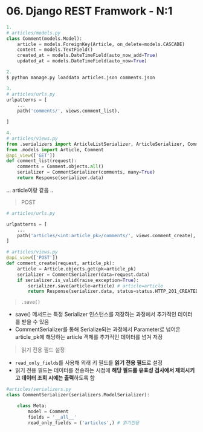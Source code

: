 # 06. Django REST Framwork - N:1

```python
1.
# articles/models.py
class Comment(models.Model):
    article = models.ForeignKey(Article, on_delete=models.CASCADE)
    content = models.TextField()
    created_at = models.DateTimeField(auto_now_add=True)
    updated_at = models.DateTimeField(auto_now=True)

2.
$ python manage.py loaddata articles.json comments.json

3.
# articles/urls.py
urlpatterns = [
    ...
    path('comments/', views.comment_list),

]

4.
# articles/views.py
from .serializers import ArticleListSerializer, ArticleSerializer, CommentSerializer
from .models import Article, Comment
@api_view(['GET'])
def comment_list(request):
    comments = Comment.objects.all()
    serializer = CommentSerializer(comments, many=True)
    return Response(serializer.data)
```

... article이랑 같음 ..



> POST

```python
# articles/urls.py

urlpatterns = [
    ...
    path('articles/<int:article_pk>/comments/', views.comment_create),
]

# articles/views.py
@api_view(['POST'])
def comment_create(request, article_pk):
    article = Article.objects.get(pk=article_pk)
    serializer = CommentSerializer(data=request.data)
    if serializer.is_valid(raise_exception=True):
        serializer.save(article=article) # article=article
        return Response(serializer.data, status=status.HTTP_201_CREATED)
```

> `.save()`

- save() 메서드는 특정 Serializer 인스턴스를 저장하는 과정에서 추가적인 데이터를 받을 수 있음
- CommentSerializer를 통해 Serialize되는 과정에서 Parameter로 넘어온 article_pk에 해당하는 article 객체를 추가적인 데이터를 넘겨 저장



> 읽기 전용 필드 설정

- `read_only_fields`를 사용해 외래 키 필드를 **읽기 전용 필드**로 설정
- 읽기 전용 필드는 데이터를 전송하는 시점에 **해당 필드를 유효성 검사에서 제외시키고 데이터 조회 시에는 출력**하도록 함

```python
#articles/serializers.py
class CommentSerializer(serializers.ModelSerializer):

    class Meta:
        model = Comment
        fields = '__all__'
        read_only_fields = ('articles',) # 읽기전용
```

